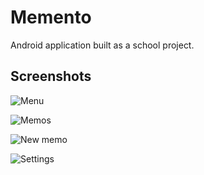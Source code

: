 # Memento

Android application built as a school project.

## Screenshots ##

![Menu](https://raw.githubusercontent.com/andreiho/Memento/master/screenshots/menu.png)

![Memos](https://raw.githubusercontent.com/andreiho/Memento/master/screenshots/list.png)

![New memo](https://raw.githubusercontent.com/andreiho/Memento/master/screenshots/new.png)

![Settings](https://raw.githubusercontent.com/andreiho/Memento/master/screenshots/prefs.png)
